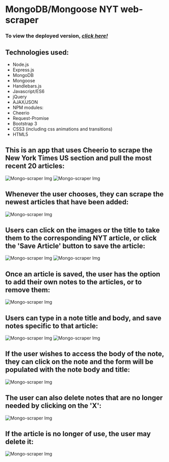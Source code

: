 # **MongoDB/Mongoose NYT web-scraper**

### To view the deployed version, _**[click here!](https://mongo-scraper-principio.herokuapp.com/)**_

## Technologies used:
* Node.js
* Express.js
* MongoDB
* Mongoose
* Handlebars.js
* Javascript/ES6
* jQuery
* AJAX/JSON
* NPM modules:
 * Cheerio
 * Request-Promise
* Bootstrap 3
* CSS3 (including css animations and transitions)
* HTML5

## This is an app that uses Cheerio to scrape the New York Times US section and pull the most recent 20 articles:
![Mongo-scraper Img](public/assets/img/scraper2.png)
![Mongo-scraper Img](public/assets/img/scraper1.png)

## Whenever the user chooses, they can scrape the newest articles that have been added:
![Mongo-scraper Img](public/assets/img/scraper12.png)

## Users can click on the images or the title to take them to the corresponding NYT article, or click the 'Save Article' button to save the article:
![Mongo-scraper Img](public/assets/img/scraper4.png)
![Mongo-scraper Img](public/assets/img/scraper5.png)

## Once an article is saved, the user has the option to add their own notes to the articles, or to remove them:
![Mongo-scraper Img](public/assets/img/scraper6.png)

## Users can type in a note title and body, and save notes specific to that article:
![Mongo-scraper Img](public/assets/img/scraper7.png)
![Mongo-scraper Img](public/assets/img/scraper8.png)

## If the user wishes to access the body of the note, they can click on the note and the form will be populated with the note body and title:
![Mongo-scraper Img](public/assets/img/scraper9.png)

## The user can also delete notes that are no longer needed by clicking on the 'X':
![Mongo-scraper Img](public/assets/img/scraper10.png)

## If the article is no longer of use, the user may delete it:
![Mongo-scraper Img](public/assets/img/scraper11.png)
